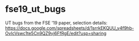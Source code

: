 # fse19_ut_bugs
UT bugs from the FSE '19 paper, selection details: https://docs.google.com/spreadsheets/d/1srrkEKQUU_v4f9hb-OvIcVswc1te5Cn9QZ9vj6FfRgE/edit?usp=sharing
